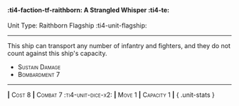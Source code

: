 #### :ti4-faction-tf-raithborn: **A Strangled Whisper** :ti4-te:

Unit Type: Raithborn Flagship :ti4-unit-flagship: 

---

This ship can transport any number of infantry and fighters, and they do not count against this ship's capacity.

* <span style="font-variant:small-caps;">Sustain Damage</span> 
* <span style="font-variant:small-caps;">Bombardment 7</span> 

---

__|__ <span style="font-variant:small-caps;">Cost 8</span> __|__ <span style="font-variant:small-caps;">Combat 7 :ti4-unit-dice-x2:</span> __|__ <span style="font-variant:small-caps;">Move 1</span> __|__ <span style="font-variant:small-caps;">Capacity 1</span> __|__
{ .unit-stats }
